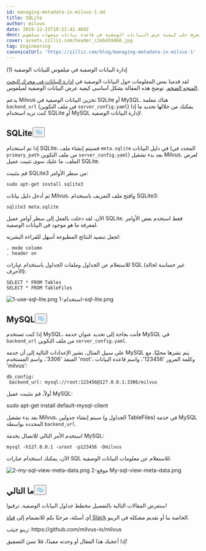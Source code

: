 ```yaml
---
id: managing-metadata-in-milvus-1.md
title: SQLite
author: milvus
date: 2019-12-25T19:21:42.469Z
desc: تعرف على كيفية عرض البيانات الوصفية في قاعدة بيانات متجهات ميلفوس.
cover: assets.zilliz.com/header_c2eb459468.jpg
tag: Engineering
canonicalUrl: 'https://zilliz.com/blog/managing-metadata-in-milvus-1'
---
```

<custom-h1>إدارة البيانات الوصفية في ميلفوس للبيانات الوصفية (1)</custom-h1><p>لقد قدمنا بعض المعلومات حول البيانات الوصفية في <a href="https://medium.com/@milvusio/managing-data-in-massive-scale-vector-search-engine-db2e8941ce2f">إدارة البيانات في محرك البحث المتجه الضخم</a>. توضح هذه المقالة بشكل أساسي كيفية عرض البيانات الوصفية لميلفوس.</p>
<p>يدعم Milvus تخزين البيانات الوصفية في SQLite أو MySQL. هناك معلمة <code translate="no">backend_url</code> (في ملف التكوين <code translate="no">server_config.yaml</code>) يمكنك من خلالها تحديد ما إذا كنت تريد استخدام SQLite أو MySQL لإدارة البيانات الوصفية.</p>
<h2 id="SQLite" class="common-anchor-header">SQLite<button data-href="#SQLite" class="anchor-icon" translate="no">
      <svg translate="no"
        aria-hidden="true"
        focusable="false"
        height="20"
        version="1.1"
        viewBox="0 0 16 16"
        width="16"
      >
        <path
          fill="#0092E4"
          fill-rule="evenodd"
          d="M4 9h1v1H4c-1.5 0-3-1.69-3-3.5S2.55 3 4 3h4c1.45 0 3 1.69 3 3.5 0 1.41-.91 2.72-2 3.25V8.59c.58-.45 1-1.27 1-2.09C10 5.22 8.98 4 8 4H4c-.98 0-2 1.22-2 2.5S3 9 4 9zm9-3h-1v1h1c1 0 2 1.22 2 2.5S13.98 12 13 12H9c-.98 0-2-1.22-2-2.5 0-.83.42-1.64 1-2.09V6.25c-1.09.53-2 1.84-2 3.25C6 11.31 7.55 13 9 13h4c1.45 0 3-1.69 3-3.5S14.5 6 13 6z"
        ></path>
      </svg>
    </button></h2><p>إذا تم استخدام SQLite، فسيتم إنشاء ملف <code translate="no">meta.sqlite</code> في دليل البيانات (المحدد في <code translate="no">primary_path</code> من ملف التكوين <code translate="no">server_config.yaml</code>) بعد بدء تشغيل Milvus. لعرض الملف، ما عليك سوى تثبيت عميل SQLite.</p>
<p>قم بتثبيت SQLite3 من سطر الأوامر:</p>
<pre><code translate="no">sudo apt-get install sqlite3
</code></pre>
<p>ثم أدخل دليل بيانات Milvus، وافتح ملف التعريف باستخدام SQLite3:</p>
<pre><code translate="no">sqlite3 meta.sqlite
</code></pre>
<p>الآن، لقد دخلت بالفعل إلى سطر أوامر عميل SQLite. فقط استخدم بعض الأوامر لمعرفة ما هو موجود في البيانات الوصفية.</p>
<p>لجعل تنضيد النتائج المطبوعة أسهل للقراءة البشرية:</p>
<pre><code translate="no">. mode column
. header on
</code></pre>
<p>للاستعلام عن الجداول وملفات الجداول باستخدام عبارات SQL (غير حساسة لحالة الأحرف):</p>
<pre><code translate="no">SELECT * FROM Tables
SELECT * FROM TableFiles
</code></pre>
<p>
  
   <span class="img-wrapper"> <img translate="no" src="https://assets.zilliz.com/1_use_sql_lite_2418fc1787.png" alt="1-use-sql-lite.png" class="doc-image" id="1-use-sql-lite.png" />
   </span> <span class="img-wrapper"> <span>1-استخدام-sql-lite.png</span> </span></p>
<h2 id="MySQL" class="common-anchor-header">MySQL<button data-href="#MySQL" class="anchor-icon" translate="no">
      <svg translate="no"
        aria-hidden="true"
        focusable="false"
        height="20"
        version="1.1"
        viewBox="0 0 16 16"
        width="16"
      >
        <path
          fill="#0092E4"
          fill-rule="evenodd"
          d="M4 9h1v1H4c-1.5 0-3-1.69-3-3.5S2.55 3 4 3h4c1.45 0 3 1.69 3 3.5 0 1.41-.91 2.72-2 3.25V8.59c.58-.45 1-1.27 1-2.09C10 5.22 8.98 4 8 4H4c-.98 0-2 1.22-2 2.5S3 9 4 9zm9-3h-1v1h1c1 0 2 1.22 2 2.5S13.98 12 13 12H9c-.98 0-2-1.22-2-2.5 0-.83.42-1.64 1-2.09V6.25c-1.09.53-2 1.84-2 3.25C6 11.31 7.55 13 9 13h4c1.45 0 3-1.69 3-3.5S14.5 6 13 6z"
        ></path>
      </svg>
    </button></h2><p>إذا كنت تستخدم MySQL، فأنت بحاجة إلى تحديد عنوان خدمة MySQL في <code translate="no">backend_url</code> من ملف التكوين <code translate="no">server_config.yaml</code>.</p>
<p>على سبيل المثال، تشير الإعدادات التالية إلى أن خدمة MySQL يتم نشرها محليًا، مع المنفذ '3306'، واسم المستخدم 'root'، وكلمة المرور '123456'، واسم قاعدة البيانات 'milvus':</p>
<pre><code translate="no">db_config:
 backend_url: mysql://root:123456@127.0.0.1:3306/milvus
</code></pre>
<p>أولاً، قم بتثبيت عميل MySQL:</p>
<p>sudo apt-get install default-mysql-client</p>
<p>بعد بدء تشغيل Milvus، سيتم إنشاء جدولين (الجداول و TableFiles) في خدمة MySQL المحددة بواسطة <code translate="no">backend_url</code>.</p>
<p>استخدم الأمر التالي للاتصال بخدمة MySQL:</p>
<pre><code translate="no">mysql -h127.0.0.1 -uroot -p123456 -Dmilvus
</code></pre>
<p>الآن، يمكنك استخدام عبارات SQL للاستعلام عن معلومات البيانات الوصفية:</p>
<p>
  
   <span class="img-wrapper"> <img translate="no" src="https://assets.zilliz.com/2_my_sql_view_meta_data_c871735349.png" alt="2-my-sql-view-meta-data.png" class="doc-image" id="2-my-sql-view-meta-data.png" />
   </span> <span class="img-wrapper"> <span>2-موقع My-sql-view-meta-data.png</span> </span></p>
<h2 id="What’s-coming-next" class="common-anchor-header">ما التالي<button data-href="#What’s-coming-next" class="anchor-icon" translate="no">
      <svg translate="no"
        aria-hidden="true"
        focusable="false"
        height="20"
        version="1.1"
        viewBox="0 0 16 16"
        width="16"
      >
        <path
          fill="#0092E4"
          fill-rule="evenodd"
          d="M4 9h1v1H4c-1.5 0-3-1.69-3-3.5S2.55 3 4 3h4c1.45 0 3 1.69 3 3.5 0 1.41-.91 2.72-2 3.25V8.59c.58-.45 1-1.27 1-2.09C10 5.22 8.98 4 8 4H4c-.98 0-2 1.22-2 2.5S3 9 4 9zm9-3h-1v1h1c1 0 2 1.22 2 2.5S13.98 12 13 12H9c-.98 0-2-1.22-2-2.5 0-.83.42-1.64 1-2.09V6.25c-1.09.53-2 1.84-2 3.25C6 11.31 7.55 13 9 13h4c1.45 0 3-1.69 3-3.5S14.5 6 13 6z"
        ></path>
      </svg>
    </button></h2><p>ستعرض المقالات التالية بالتفصيل مخطط جداول البيانات الوصفية. ترقبوا!</p>
<p>أي أسئلة، مرحبًا بكم للانضمام إلى <a href="https://join.slack.com/t/milvusio/shared_invite/enQtNzY1OTQ0NDI3NjMzLWNmYmM1NmNjOTQ5MGI5NDhhYmRhMGU5M2NhNzhhMDMzY2MzNDdlYjM5ODQ5MmE3ODFlYzU3YjJkNmVlNDQ2ZTk">قناة Slack</a> الخاصة بنا أو تقديم مشكلة في الريبو.</p>
<p>ريبو جيثب: https://github.com/milvus-io/milvus</p>
<p>إذا أعجبك هذا المقال أو وجدته مفيدًا، فلا تنسَ التصفيق!</p>
